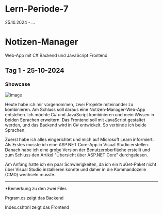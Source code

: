 # Lern-Periode-7

25.10.2024 - ...

# Notizen-Manager
Web-App mit C# Backend und JavaScript Frontend

## Tag 1 - 25-10-2024


### Showcase
![image](https://github.com/user-attachments/assets/0f6c352d-e84c-4b1d-a60a-d1d25cc8b78e)

Heute habe ich mir vorgenommen, zwei Projekte miteinander zu kombinieren. Am Schluss soll daraus eine Notizen-Manager-Web-App entstehen. Ich möchte C# und JavaScript kombinieren und mein Wissen in beiden Sprachen erweitern. Das Frontend soll mit JavaScript gestaltet werden, und das Backend wird in C# entwickelt. So verbinde ich beide Sprachen.

Zuerst habe ich alles eingerichtet und mich auf Microsoft Learn informiert. Als Erstes musste ich eine ASP.NET Core-App in Visual Studio erstellen. Danach habe ich eine grobe Version der Benutzeroberfläche erstellt und zum Schluss den Artikel "Übersicht über ASP.NET Core" durchgelesen.

Am Anfang hatte ich ein paar Schwierigkeiten, da ich ein NuGet-Paket nicht über Visual Studio installieren konnte und daher in die Kommandozeile (CMD) wechseln musste.

---------------------------------------------------------------------------------------------------------------------------------------------------------------------------------------------------------------------------------------------

*Bemerkung zu den zwei Files

Prgram.cs zeigt das Backend

Index.cshtml zeigt das Frontend
